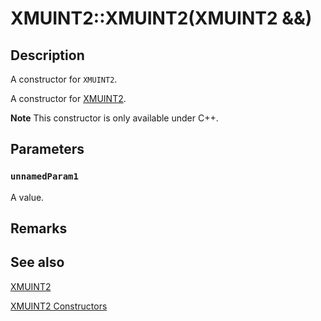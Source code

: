 # XMUINT2::XMUINT2(XMUINT2 &&)

## Description

A constructor for `XMUINT2`.

A constructor for [XMUINT2](https://learn.microsoft.com/windows/desktop/direct3dhlsl/xmuint2).

**Note** This constructor is only available under C++.

## Parameters

### `unnamedParam1`

A value.

## Remarks

## See also

[XMUINT2](https://learn.microsoft.com/windows/desktop/direct3dhlsl/xmuint2)

[XMUINT2 Constructors](https://learn.microsoft.com/windows/desktop/api/directxmath/nf-directxmath-xmuint2-xmuint2(constuint32_t))